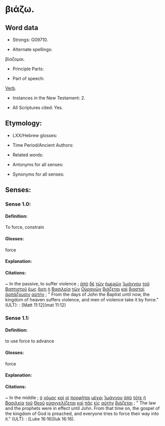 # βιάζω.

<!-- Status: S2=NeedsFinalCheck -->
<!-- Lexica used for edits: LN MM BDAG-->

## Word data

* Strongs: G09710.


* Alternate spellings: 

βίαζομαι.

* Principle Parts: 

* Part of speech: 

[Verb](http://ugg.readthedocs.io/en/latest/verb.html). 

* Instances in the New Testament: 2.

* All Scriptures cited: Yes.

## Etymology: 

* LXX/Hebrew glosses: 

* Time Period/Ancient Authors: 

* Related words: 

* Antonyms for all senses:

* Synonyms for all senses: 

## Senses:

### Sense  1.0: 

#### Definition: 

To force, constrain

#### Glosses: 

force

#### Explanation: 

#### Citations: 

~ In the passive, to suffer violence
; [ἀπὸ](../G05750/01.md) [δὲ](../G11610/01.md) [τῶν](../G35880/01.md) [ἡμερῶν](../G22500/01.md) [Ἰωάννου](../G24910/01.md) [τοῦ](../G35880/01.md) [Βαπτιστοῦ](../G09100/01.md) [ἕως](../G21930/01.md) [ἄρτι](../G07370/01.md) [ἡ](../G35880/01.md) [Βασιλεία](../G09320/01.md) [τῶν](../G35880/01.md) [Οὐρανῶν](../G37720/01.md) [βιάζεται](../G09710/01.md) [καὶ](../G25320/01.md) [βιασταὶ](../G09730/01.md) [ἁρπάζουσιν](../G07260/01.md) [αὐτήν](../G08460/01.md)
; " From the days of John the Baptist until now, the kingdom of heaven suffers violence, and men of violence take it by force." (ULT): 
: [Matt 11:12](mat 11:12)

### Sense  1.1: 

#### Definition: 

to use force to advance

#### Glosses: 

 force

#### Explanation: 

#### Citations: 

~ In the  middle
; [ὁ](../G35880/01.md) [νόμος](../G35510/01.md) [καὶ](../G25320/01.md) [οἱ](../G35880/01.md) [προφῆται](../G43960/01.md) [μέχρι](../G33600/01.md) [Ἰωάννου](../G24910/01.md) [ἀπὸ](../G05750/01.md) [τότε](../G51190/01.md) [ἡ](../G35880/01.md) [Βασιλεία](../G09320/01.md) [τοῦ](../G35880/01.md) [Θεοῦ](../G23160/01.md) [εὐαγγελίζεται](../G20970/01.md) [καὶ](../G25320/01.md) [πᾶς](../G39560/01.md) [εἰς](../G15190/01.md) [αὐτὴν](../G08460/01.md) [βιάζεται](../G09710/01.md)
; " The law and the prophets were in effect until John. From that time on, the gospel of the kingdom of God is preached, and everyone tries to force their way into it." (ULT): 
: [Luke 16:16](luk 16:16).
